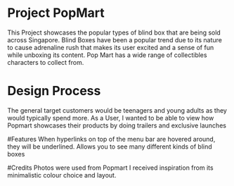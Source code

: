 # Project PopMart
This Project showcases the popular types of blind box that are being sold across Singapore. Blind Boxes have been a popular trend due to its nature to cause adrenaline rush that makes its user excited and a sense of fun while unboxing its content. Pop Mart has a wide range of collectibles characters to collect from. 

# Design Process
The general target customers would be teenagers and young adults as they would typically spend more. As a User, I wanted to be able to view how Popmart showcases their products by doing trailers and exclusive launches

#Features
When hyperlinks on top of the menu bar are hovered around, they will be underlined.
Allows you to see many different kinds of blind boxes

#Credits
Photos were used from Popmart
I received inspiration from its minimalistic colour choice and layout.


